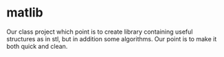 matlib
======

Our class project which point is to create library containing useful structures as in stl, but in addition some algorithms. Our point is to make it both quick and clean.